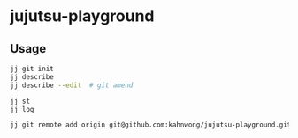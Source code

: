 # jujutsu-playground

## Usage

```bash
jj git init
jj describe
jj describe --edit  # git amend

jj st
jj log

jj git remote add origin git@github.com:kahnwong/jujutsu-playground.git
```
